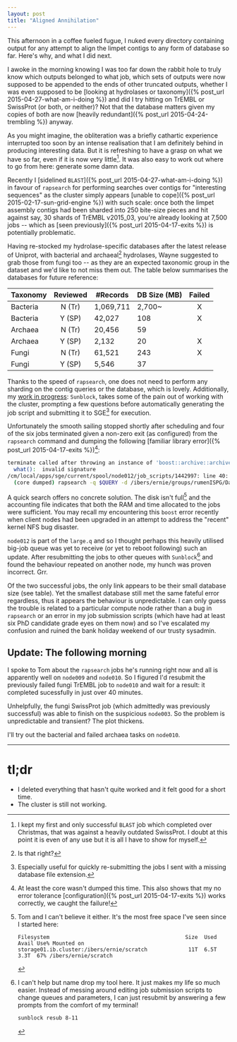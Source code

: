 ```yaml
---
layout: post
title: "Aligned Annihilation"
---
```


This afternoon in a coffee fueled fugue, I nuked every directory containing output for any attempt
to align the limpet contigs to any form of database so far. Here's why, and what I did next.

I awoke in the morning knowing I was too far down the rabbit hole to truly know which outputs
belonged to what job, which sets of outputs were now supposed to be appended to the ends of other truncated
outputs, whether I was even supposed to be
[looking at hydrolases or taxonomy]({% post_url 2015-04-27-what-am-i-doing %})
and did I try hitting on TrEMBL or SwissProt (or both, or neither)? Not that the database matters
given my copies of both are now [heavily redundant]({% post_url 2015-04-24-trembling %}) anyway.

As you might imagine, the obliteration was a briefly cathartic experience interrupted too soon by
an intense realisation that I am definitely behind in producing interesting data. But it is refreshing to have
a grasp on what we have so far, even if it is now very little[^1]. It was also easy to work out where to
go from here: generate some damn data.

Recently I [sidelined `BLAST`]({% post_url 2015-04-27-what-am-i-doing %}) in favour of `rapsearch`
for performing searches over contigs for "interesting sequences" as the cluster simply appears
[unable to cope]({% post_url 2015-02-17-sun-grid-engine %}) with such scale: once both the limpet assembly contigs
had been sharded into 250 bite-size pieces and hit against say, 30 shards of TrEMBL v2015_03,
you're already looking at 7,500 jobs -- which as [seen previously]({% post_url 2015-04-17-exits %}) is
potentially problematic.

Having re-stocked my hydrolase-specific databases after the latest release of Uniprot, with bacterial
and archaeal[^2] hydrolases, Wayne suggested to grab those from fungi too -- as they are an expected
taxonomic group in the dataset and we'd like to not miss them out. The table below summarises the
databases for future reference:

| Taxonomy | Reviewed | #Records  | DB Size (MB) | Failed |
|----------|:--------:|-----------|--------------|:------:|
| Bacteria | N (Tr)   | 1,069,711 | 2,700~       | X      |
| Bacteria | Y (SP)   | 42,027    | 108          | X      |
| Archaea  | N (Tr)   | 20,456    | 59           |        |
| Archaea  | Y (SP)   | 2,132     | 20           | X      |
| Fungi    | N (Tr)   | 61,521    | 243          | X      |
| Fungi    | Y (SP)   | 5,546     | 37           |        |

Thanks to the speed of `rapsearch`, one does not need to perform any sharding on the contig queries
or the database, which is lovely. Additionally, my
[work in progress](https://github.com/samstudio8/sunblock): `Sunblock`,
takes some of the pain out of working with the cluster, prompting a few questions
before automatically generating the job script and submitting it to SGE[^3] for execution.

Unfortunately the smooth sailing stopped shortly after scheduling and four of the six jobs terminated given
a non-zero exit (as configured) from the `rapsearch` command and dumping the following [familiar library error]({% post_url 2015-04-17-exits %})[^4]:

```bash
terminate called after throwing an instance of 'boost::archive::archive_exception'
  what():  invalid signature
/cm/local/apps/sge/current/spool/node012/job_scripts/1442997: line 40: 31100 Aborted
  (core dumped) rapsearch -q $QUERY -d /ibers/ernie/groups/rumenISPG/Databases/2015_04-trembl-ec3/rapsearch/2015-04__uniprot__ec_3__tax_2-Bacteria__reviewed_no.rap -u 1 -z 8 -e 0.00001 > $OUTFILE
```

A quick search offers no concrete solution. The disk isn't full[^6] and the accounting file indicates that
both the RAM and time allocated to the jobs were sufficient. You may recall my encountering this `boost` error
recently when client nodes had been upgraded in an attempt to address the "recent" kernel NFS bug disaster.

`node012` is part of the `large.q` and so I thought perhaps this heavily utilised big-job queue was yet to receive
(or yet to reboot following) such an update. After resubmitting the jobs to other queues with `Sunblock`[^5]
and found the behaviour repeated on another node, my hunch was proven incorrect. Grr.

Of the two successful jobs, the only link appears to be their small database size (see table). Yet the smallest database still met the same fateful error regardless, thus it appears the behaviour is unpredictable.
I can only guess the trouble is related to a particular compute node rather than a bug in `rapsearch` or
an error in my job submission scripts (which have had at least six PhD candidate grade eyes on them now)
and so I've escalated my confusion and ruined the bank holiday weekend of our trusty sysadmin.

## Update: The following morning
I spoke to Tom about the `rapsearch` jobs he's running right now and all is apparently well
on `node009` and `node010`. So I figured I'd resubmit the previously failed fungi TrEMBL job
to `node010` and wait for a result: it completed sucessfully in just over 40 minutes.

Unhelpfully, the fungi SwissProt job (which admittedly was previously successful) was able to
finish on the suspicious `node003`. So the problem is unpredictable and transient? The plot thickens.

I'll try out the bacterial and failed archaea tasks on `node010`.

* * *

# tl;dr
* I deleted everything that hasn't quite worked and it felt good for a short time.
* The cluster is still not working.

[^1]: I kept my first and only successful `BLAST` job which completed over Christmas, that was against
    a heavily outdated SwissProt. I doubt at this point it is even of any use but it is all I have to
    show for myself.

[^2]: Is that right?

[^3]: Especially useful for quickly re-submitting the jobs I sent with a missing database file extension.

[^4]: At least the core wasn't dumped this time. This also shows that my no error tolerance
    [configuration]({% post_url 2015-04-17-exits %}) works correctly, we caught the failure!
    
[^5]: I can't help but name drop my tool here. It just makes my life so much easier. Instead of messing
    around editing job submission scripts to change queues and parameters, I can just resubmit by answering
    a few prompts from the comfort of my terminal!

    ```bash
    sunblock resub 8-11
    ```
    
[^6]: Tom and I can't believe it either. It's the most free space I've seen since I started here:

    ```
    Filesystem                                           Size  Used Avail Use% Mounted on
    storage01.ib.cluster:/ibers/ernie/scratch             11T  6.5T  3.3T  67% /ibers/ernie/scratch
    ```
